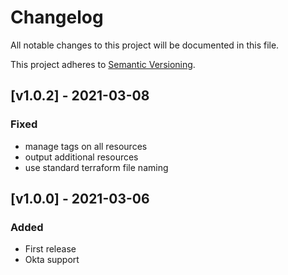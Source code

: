 # Changelog

All notable changes to this project will be documented in this file.

This project adheres to [Semantic Versioning](https://semver.org/spec/v2.0.0.html).

## [v1.0.2] - 2021-03-08

### Fixed

- manage tags on all resources
- output additional resources
- use standard terraform file naming

## [v1.0.0] - 2021-03-06

### Added

- First release
- Okta support
